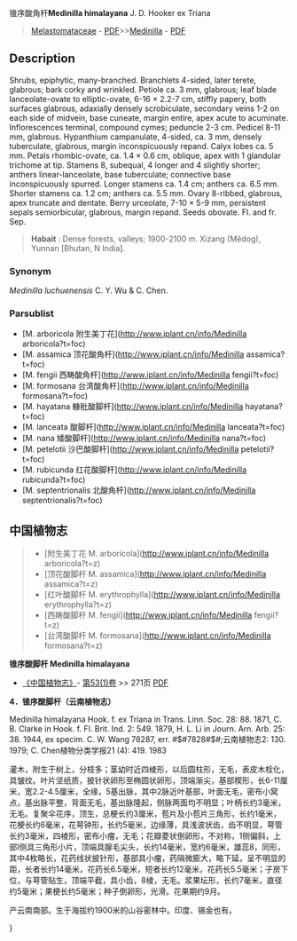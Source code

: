 锥序酸角杆**Medinilla himalayana** J. D. Hooker ex Triana

> [Melastomataceae](http://www.iplant.cn/info/Melastomataceae?t=foc) - [PDF](http://www.iplant.cn/foc/pdf/Melastomataceae.pdf)>>[Medinilla](http://www.iplant.cn/info/Medinilla?t=foc) - [PDF](http://www.iplant.cn/foc/pdf/Medinilla.pdf)

## Description

Shrubs, epiphytic, many-branched. Branchlets 4-sided, later terete, glabrous; bark corky and wrinkled. Petiole ca. 3 mm, glabrous; leaf blade lanceolate-ovate to elliptic-ovate, 6-16 × 2.2-7 cm, stiffly papery, both surfaces glabrous, adaxially densely scrobiculate, secondary veins 1-2 on each side of midvein, base cuneate, margin entire, apex acute to acuminate. Inflorescences terminal, compound cymes; peduncle 2-3 cm. Pedicel 8-11 mm, glabrous. Hypanthium campanulate, 4-sided, ca. 3 mm, densely tuberculate, glabrous, margin inconspicuously repand. Calyx lobes ca. 5 mm. Petals rhombic-ovate, ca. 1.4 × 0.6 cm, oblique, apex with 1 glandular trichome at tip. Stamens 8, subequal, 4 longer and 4 slightly shorter; anthers linear-lanceolate, base tuberculate; connective base inconspicuously spurred. Longer stamens ca. 1.4 cm; anthers ca. 6.5 mm. Shorter stamens ca. 1.2 cm; anthers ca. 5.5 mm. Ovary 8-ribbed, glabrous, apex truncate and dentate. Berry urceolate, 7-10 × 5-9 mm, persistent sepals semiorbicular, glabrous, margin repand. Seeds obovate. Fl. and fr. Sep.

> **Habait** : 
> Dense forests, valleys; 1900-2100 m. Xizang (Mêdog), Yunnan [Bhutan, N India].

### Synonym
*Medinilla luchuenensis* C. Y. Wu & C. Chen.

### Parsublist

* [M.  arboricola  附生美丁花](http://www.iplant.cn/info/Medinilla arboricola?t=foc)
* [M.  assamica  顶花酸角杆](http://www.iplant.cn/info/Medinilla assamica?t=foc)
* [M.  fengii  西畴酸角杆](http://www.iplant.cn/info/Medinilla fengii?t=foc)
* [M.  formosana  台湾酸角杆](http://www.iplant.cn/info/Medinilla formosana?t=foc)
* [M.  hayatana  糠秕酸脚杆](http://www.iplant.cn/info/Medinilla hayatana?t=foc)
* [M.  lanceata  酸脚杆](http://www.iplant.cn/info/Medinilla lanceata?t=foc)
* [M.  nana  矮酸脚杆](http://www.iplant.cn/info/Medinilla nana?t=foc)
* [M.  petelotii  沙巴酸脚杆](http://www.iplant.cn/info/Medinilla petelotii?t=foc)
* [M.  rubicunda  红花酸脚杆](http://www.iplant.cn/info/Medinilla rubicunda?t=foc)
* [M.  septentrionalis  北酸角杆](http://www.iplant.cn/info/Medinilla septentrionalis?t=foc)

## 中国植物志

> * [附生美丁花  M.  arboricola](http://www.iplant.cn/info/Medinilla arboricola?t=z)
> * [顶花酸脚杆  M.  assamica](http://www.iplant.cn/info/Medinilla assamica?t=z)
> * [红叶酸脚杆  M.  erythrophylla](http://www.iplant.cn/info/Medinilla erythrophylla?t=z)
> * [西畴酸脚杆  M.  fengii](http://www.iplant.cn/info/Medinilla fengii?t=z)
> * [台湾酸脚杆  M.  formosana](http://www.iplant.cn/info/Medinilla formosana?t=z)

**锥序酸脚杆 Medinilla himalayana**

* [《中国植物志》](http://www.iplant.cn/frps)- [第53(1)卷](http://www.iplant.cn/frps/vol/53(1)) >> 271页 [PDF](http://www.iplant.cn/frps/pdf/53(1)/271a.PDF)

**4．锥序酸脚杆（云南植物志）**

Medinilla himalayana Hook. f. ex Triana in Trans. Linn. Soc. 28: 88. 1871, C. B. Clarke in Hook. f. Fl. Brit. Ind. 2: 549. 1879, H. L. Li in Journ. Arn. Arb. 25: 38. 1944, ex specim. C. W. Wang 78287, err. #$#7828#$#;云南植物志2: 130. 1979; C. Chen植物分类学报21 (4): 419. 1983

灌木，附生于树上，分枝多；茎幼时近四棱形，以后圆柱形，无毛，表皮木栓化，具皱纹。叶片坚纸质，披针状卵形至椭圆状卵形，顶端渐尖，基部楔形，长6-11厘米，宽2.2-4.5厘米，全缘，5基出脉，其中2脉近叶基部，叶面无毛，密布小窝点，基出脉平整，背面无毛，基出脉隆起，侧脉两面均不明显；叶柄长约3毫米，无毛。复聚伞花序，顶生，总梗长约3厘米，苞片及小苞片三角形，长约1毫米，花梗长约6毫米，花萼钟形，长约5毫米，边缘薄，具浅波状齿，齿不明显，萼管长约3毫米，四棱形，密布小瘤，无毛；花瓣菱状倒卵形，不对称，1侧偏斜，上部I侧具三角形小片，顶端具腺毛尖头，长约14毫米，宽约6毫米，雄蕊8，同形，其中4枚略长，花药线状披针形，基部具小瘤，药隔微膨大，略下延，呈不明显的距，长者长约14毫米，花药长6.5毫米，短者长约12毫米，花药长5.5毫米；子房下位，与萼管贴生，顶端平截，具小齿，8棱，无毛。浆果坛形，长约7毫米，直径约5毫米；果梗长约5毫米；种子倒卵形，光滑。花果期约9月。

产云南南部。生于海拔约1900米的山谷密林中。印度、锡金也有。

}